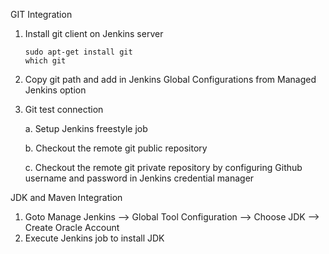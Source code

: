 GIT Integration

1. Install git client on Jenkins server
 
       sudo apt-get install git
       which git
    
2. Copy git path and add in Jenkins Global Configurations from Managed Jenkins option

3. Git test connection

    a. Setup Jenkins freestyle job
    
    b. Checkout the remote git public repository
    
    c. Checkout the remote git private repository by configuring Github username and password in Jenkins credential manager
    
    
JDK and Maven Integration

1. Goto Manage Jenkins  --> Global Tool Configuration --> Choose JDK --> Create Oracle Account
2. Execute Jenkins job to install JDK
 
